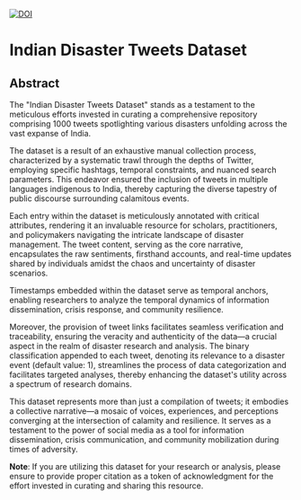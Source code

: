 [![DOI](https://zenodo.org/badge/DOI/10.5281/zenodo.11121497.svg)](https://doi.org/10.5281/zenodo.11121497)
# Indian Disaster Tweets Dataset

## Abstract

The "Indian Disaster Tweets Dataset" stands as a testament to the meticulous efforts invested in curating a comprehensive repository comprising 1000 tweets spotlighting various disasters unfolding across the vast expanse of India.

The dataset is a result of an exhaustive manual collection process, characterized by a systematic trawl through the depths of Twitter, employing specific hashtags, temporal constraints, and nuanced search parameters. This endeavor ensured the inclusion of tweets in multiple languages indigenous to India, thereby capturing the diverse tapestry of public discourse surrounding calamitous events.

Each entry within the dataset is meticulously annotated with critical attributes, rendering it an invaluable resource for scholars, practitioners, and policymakers navigating the intricate landscape of disaster management. The tweet content, serving as the core narrative, encapsulates the raw sentiments, firsthand accounts, and real-time updates shared by individuals amidst the chaos and uncertainty of disaster scenarios.

Timestamps embedded within the dataset serve as temporal anchors, enabling researchers to analyze the temporal dynamics of information dissemination, crisis response, and community resilience.

Moreover, the provision of tweet links facilitates seamless verification and traceability, ensuring the veracity and authenticity of the data—a crucial aspect in the realm of disaster research and analysis. The binary classification appended to each tweet, denoting its relevance to a disaster event (default value: 1), streamlines the process of data categorization and facilitates targeted analyses, thereby enhancing the dataset's utility across a spectrum of research domains.

This dataset represents more than just a compilation of tweets; it embodies a collective narrative—a mosaic of voices, experiences, and perceptions converging at the intersection of calamity and resilience. It serves as a testament to the power of social media as a tool for information dissemination, crisis communication, and community mobilization during times of adversity.

**Note**: If you are utilizing this dataset for your research or analysis, please ensure to provide proper citation as a token of acknowledgment for the effort invested in curating and sharing this resource.

